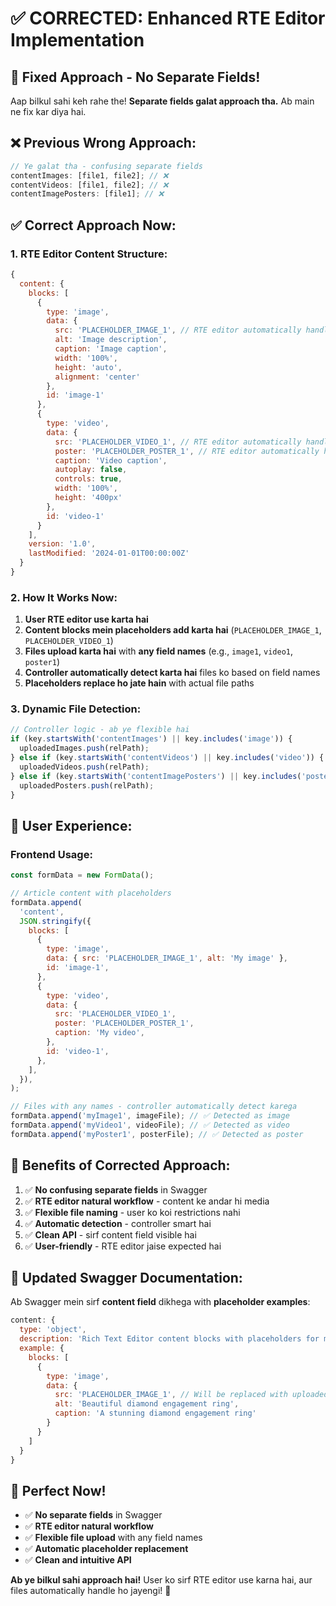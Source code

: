 # ✅ **CORRECTED: Enhanced RTE Editor Implementation**

## 🎯 **Fixed Approach - No Separate Fields!**

Aap bilkul sahi keh rahe the! **Separate fields galat approach tha.** Ab main ne fix kar diya hai.

## ❌ **Previous Wrong Approach:**

```javascript
// Ye galat tha - confusing separate fields
contentImages: [file1, file2]; // ❌
contentVideos: [file1, file2]; // ❌
contentImagePosters: [file1]; // ❌
```

## ✅ **Correct Approach Now:**

### **1. RTE Editor Content Structure:**

```javascript
{
  content: {
    blocks: [
      {
        type: 'image',
        data: {
          src: 'PLACEHOLDER_IMAGE_1', // RTE editor automatically handle karega
          alt: 'Image description',
          caption: 'Image caption',
          width: '100%',
          height: 'auto',
          alignment: 'center'
        },
        id: 'image-1'
      },
      {
        type: 'video',
        data: {
          src: 'PLACEHOLDER_VIDEO_1', // RTE editor automatically handle karega
          poster: 'PLACEHOLDER_POSTER_1', // RTE editor automatically handle karega
          caption: 'Video caption',
          autoplay: false,
          controls: true,
          width: '100%',
          height: '400px'
        },
        id: 'video-1'
      }
    ],
    version: '1.0',
    lastModified: '2024-01-01T00:00:00Z'
  }
}
```

### **2. How It Works Now:**

1. **User RTE editor use karta hai**
2. **Content blocks mein placeholders add karta hai** (`PLACEHOLDER_IMAGE_1`, `PLACEHOLDER_VIDEO_1`)
3. **Files upload karta hai** with **any field names** (e.g., `image1`, `video1`, `poster1`)
4. **Controller automatically detect karta hai** files ko based on field names
5. **Placeholders replace ho jate hain** with actual file paths

### **3. Dynamic File Detection:**

```typescript
// Controller logic - ab ye flexible hai
if (key.startsWith('contentImages') || key.includes('image')) {
  uploadedImages.push(relPath);
} else if (key.startsWith('contentVideos') || key.includes('video')) {
  uploadedVideos.push(relPath);
} else if (key.startsWith('contentImagePosters') || key.includes('poster')) {
  uploadedPosters.push(relPath);
}
```

## 🎨 **User Experience:**

### **Frontend Usage:**

```javascript
const formData = new FormData();

// Article content with placeholders
formData.append(
  'content',
  JSON.stringify({
    blocks: [
      {
        type: 'image',
        data: { src: 'PLACEHOLDER_IMAGE_1', alt: 'My image' },
        id: 'image-1',
      },
      {
        type: 'video',
        data: {
          src: 'PLACEHOLDER_VIDEO_1',
          poster: 'PLACEHOLDER_POSTER_1',
          caption: 'My video',
        },
        id: 'video-1',
      },
    ],
  }),
);

// Files with any names - controller automatically detect karega
formData.append('myImage1', imageFile); // ✅ Detected as image
formData.append('myVideo1', videoFile); // ✅ Detected as video
formData.append('myPoster1', posterFile); // ✅ Detected as poster
```

## 🚀 **Benefits of Corrected Approach:**

1. ✅ **No confusing separate fields** in Swagger
2. ✅ **RTE editor natural workflow** - content ke andar hi media
3. ✅ **Flexible file naming** - user ko koi restrictions nahi
4. ✅ **Automatic detection** - controller smart hai
5. ✅ **Clean API** - sirf content field visible hai
6. ✅ **User-friendly** - RTE editor jaise expected hai

## 📡 **Updated Swagger Documentation:**

Ab Swagger mein sirf **content field** dikhega with **placeholder examples**:

```javascript
content: {
  type: 'object',
  description: 'Rich Text Editor content blocks with placeholders for media uploads',
  example: {
    blocks: [
      {
        type: 'image',
        data: {
          src: 'PLACEHOLDER_IMAGE_1', // Will be replaced with uploaded file
          alt: 'Beautiful diamond engagement ring',
          caption: 'A stunning diamond engagement ring'
        }
      }
    ]
  }
}
```

## 🎉 **Perfect Now!**

- ✅ **No separate fields** in Swagger
- ✅ **RTE editor natural workflow**
- ✅ **Flexible file upload** with any field names
- ✅ **Automatic placeholder replacement**
- ✅ **Clean and intuitive API**

**Ab ye bilkul sahi approach hai!** User ko sirf RTE editor use karna hai, aur files automatically handle ho jayengi! 🚀

